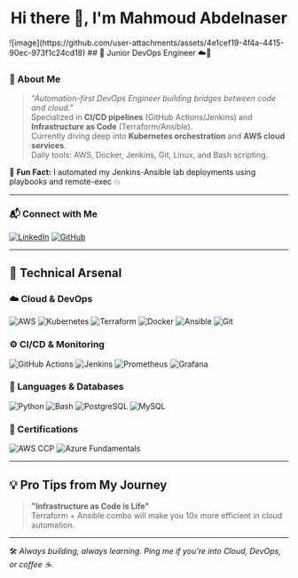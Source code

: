 <h1 align="center">Hi there 👋, I'm Mahmoud Abdelnaser</h1>
![image](https://github.com/user-attachments/assets/4e1cef19-4f4a-4415-90ec-973f1c24cd18)
## 🚀 Junior DevOps Engineer ☁️🔧

### 📌 About Me
> *"Automation-first DevOps Engineer building bridges between code and cloud."*  
Specialized in **CI/CD pipelines** (GitHub Actions/Jenkins) and **Infrastructure as Code** (Terraform/Ansible).  
Currently diving deep into **Kubernetes orchestration** and **AWS cloud services**.  
Daily tools: AWS, Docker, Jenkins, Git, Linux, and Bash scripting.

🎯 **Fun Fact:** I automated my Jenkins-Ansible lab deployments using playbooks and remote-exec 💥

---

### 📬 Connect with Me

[![LinkedIn](https://img.shields.io/badge/LinkedIn-0077B5?style=for-the-badge&logo=linkedin&logoColor=white)](https://www.linkedin.com/in/mahmoud-998877b)
[![GitHub](https://img.shields.io/badge/GitHub-333?style=for-the-badge&logo=github&logoColor=white)](https://github.com/mahmoudAbdelnaser99)

---

## 🧰 Technical Arsenal

### ☁️ Cloud & DevOps  
![AWS](https://img.shields.io/badge/AWS-232F3E?style=for-the-badge&logo=amazon-aws&logoColor=white)
![Kubernetes](https://img.shields.io/badge/Kubernetes-326CE5?style=for-the-badge&logo=kubernetes&logoColor=white)
![Terraform](https://img.shields.io/badge/Terraform-7B42BC?style=for-the-badge&logo=terraform&logoColor=white)
![Docker](https://img.shields.io/badge/Docker-2496ED?style=for-the-badge&logo=docker&logoColor=white)
![Ansible](https://img.shields.io/badge/Ansible-EE0000?style=for-the-badge&logo=ansible&logoColor=white)
![Git](https://img.shields.io/badge/Git-F05032?style=for-the-badge&logo=git&logoColor=white)

### ⚙️ CI/CD & Monitoring  
![GitHub Actions](https://img.shields.io/badge/GitHub_Actions-2088FF?style=for-the-badge&logo=github-actions&logoColor=white)
![Jenkins](https://img.shields.io/badge/Jenkins-D24939?style=for-the-badge&logo=jenkins&logoColor=white)
![Prometheus](https://img.shields.io/badge/Prometheus-E6522C?style=for-the-badge&logo=prometheus&logoColor=white)
![Grafana](https://img.shields.io/badge/Grafana-F46800?style=for-the-badge&logo=grafana&logoColor=white)

### 🧠 Languages & Databases  
![Python](https://img.shields.io/badge/Python-3776AB?style=for-the-badge&logo=python&logoColor=white)
![Bash](https://img.shields.io/badge/Bash-121011?style=for-the-badge&logo=gnubash&logoColor=white)
![PostgreSQL](https://img.shields.io/badge/PostgreSQL-4169E1?style=for-the-badge&logo=postgresql&logoColor=white)
![MySQL](https://img.shields.io/badge/MySQL-00758F?style=for-the-badge&logo=mysql&logoColor=white)

### 📜 Certifications  
![AWS CCP](https://img.shields.io/badge/AWS-Certified_Cloud_Practitioner-F7A80D?style=for-the-badge&logo=amazon-aws&logoColor=black)
![Azure Fundamentals](https://img.shields.io/badge/Azure-Fundamentals-0078D4?style=for-the-badge&logo=microsoftazure&logoColor=white)

---

## 💡 Pro Tips from My Journey

> **"Infrastructure as Code is Life"**  
> Terraform + Ansible combo will make you 10x more efficient in cloud automation.

---

🛠️ *Always building, always learning. Ping me if you’re into Cloud, DevOps, or coffee ☕.*
